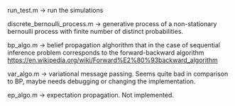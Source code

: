 run_test.m -> run the simulations

discrete_bernoulli_process.m -> generative process of a non-stationary 
bernoulli process with finite number of distinct probabilities.

bp_algo.m -> belief propagation alghorithm that in the case of 
sequential inference problem corresponds to the  forward-backward 
algorithm 
https://en.wikipedia.org/wiki/Forward%E2%80%93backward_algorithm

var_algo.m -> variational message passing. Seems quite bad in comparison 
to BP, maybe needs debugging or changing the implementation.

ep_algo.m -> expectation propagation. Not implemented.


